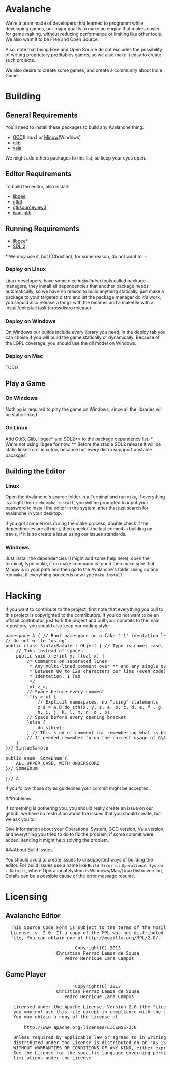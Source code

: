 # Avalanche
We're a team made of developers that learned to programm while developing games, our major goal is to make an engine that makes easier for game making, without reducing performance or limiting like other tools. We also want it to be Free and Open Source.

Also, note that being Free and Open Source do not excludes the possibility of writing proprietary profitables games, so we also make it easy to create such projects.

We also desire to create some games, and create a community about Indie Game.

# Building

## General Requirements

You'll need to install these packages to build any Avalanche thing:

* [GCC](http://gcc.gnu.org/)(Linux) or [Mingw](http://www.mingw.org/)(Windows)
* [glib](https://developer.gnome.org/glib/)
* [vala](https://live.gnome.org/Vala/)

We might add others packages to this list, so keep your eyes open.

## Editor Requirements

To build the editor, also install:

* [libgee](https://live.gnome.org/Libgee)
* [gtk3](http://www.gtk.org/)
* [gtksourceview3](http://projects.gnome.org/gtksourceview/)
* [json-glib](https://live.gnome.org/JsonGlib/)

## Running Requirements

* [libgee](https://live.gnome.org/Libgee)\*
* [SDL 2](http://www.libsdl.org/hg.php)

\* We *may* use it, but I(Christian), for some reason, do not want to .-.

### Deploy on Linux
Linux developers, have some nice *installation* tools called package managers, they install all dependencies that another package needs automatically, so we have no reason to build anything statically, just make a package to your targeted distro and let the package manager do it's work, you should also release a tar.gz with the binaries and a makefile with a install/uninstall task (crossdistro release). 

### Deploy on Windows
On Windows our builds include every library you need, in the deploy tab you can choise if you will build the game statically or dynamically. Because of the LGPL coverage, you should use the dll model on Windows.

### Deploy on Mac
TODO

## Play a Game

### On Windows
Nothing is required to play the game on Windows, since all the libraries will be static linked.

### On Linux
Add Gtk3, Glib, libgee\* and SDL2\*\* to the package dependency list. 
\* We're not using libgee for now. \*\* Before the stable SDL2 release it will be static linked on Linux too, because not every distro suppport unstable pacakges.

## Building the Editor

### Linux
Open the Avalanche's source folder in a Terminal and run `make`, if everything is alright then `sudo make install`, you will be prompted to input your password to install the editor in the system, after that just search for avalanche in your desktop.

If you got some errors during the make process, double check if the dependencies are all right, then check if the last commit is building on travis, if it is so create a issue using our issues standards.

### Windows
Just install the dependencies (I might add some help here), open the terminal, type make, if no make command is found then make sure that Mingw is in your path and then go to the Avalanche's folder using *cd* and run `make`, if everything succeeds now type `make install`.

# Hacking

If you want to contribute to the project, first note that everything you pull to this project is copyrighted to the contributors. If you do not want to be an official contributor, just fork the project and pull your commits to the main repository, you should also keep our coding style:

<pre>
namespace A { // Root namespace on a fake '-1' identation level
// do not write 'using'
public class SintaxSample : Object { // Type is camel case, do not reffer to glib directly, but always reffer to others
	// Tabs instead of spaces
	public void x_e(int y, float x) {
		/* Comments on separated lines
		 * Any multi-lined comment over ** and any single over //
		 * Between 80 to 120 characters per line (even code)
		 * Identation: 1 Tab
		 */
		int z_a;
		// Space before every comment
		if(y > x) {
			// Explicit namespaces, no "using" statements 
			z_a = A.B.do_sth(x, y, z, a, b, c, d, e, f , g,
			h, i, j, k, l, m, n, o , p);
		// Space before every opening bracket
		}else {
			do_sth(y);
		} // This kind of comment for remembering what is being closed
		// If needed remember to do the correct usage of &\&&
	}
}// SintaxSample

public enum  SomeEnum {
	ALL_UPPER_CASE, WITH_UNDERSCORE
}// SomeEnum

}// A
</pre>

If you follow those styles guidelines your commit might be accepted.


##Problems


If something is bothering you, you should really create an issue on our github, we have no restriction about the issues that you should create, but we ask you to:

Give information about your Operational System, GCC version, Vala version, and everything you tried to do to fix the problem, if some commit were added, sending it might help solving the problem.


###About Build Issues


You should avoid to create issues to unsupported ways of building the editor.
For build issues use a name like `Build Error on Operational System - Details`, where Operational System is Windows/Mac/LinuxDistro version, Details can be a possible cause or the error message resume.


# Licensing

## Avalanche Editor


<pre>
  This Source Code Form is subject to the terms of the Mozilla Public
  License, v. 2.0. If a copy of the MPL was not distributed with this
  file, You can obtain one at http://mozilla.org/MPL/2.0/.
                                ---
                          Copyright(C) 2013
                   Christian Ferraz Lemos de Sousa
                      Pedro Henrique Lara Campos
</pre>


## Game Player

<pre>
                          Copyright(C) 2013
                   Christian Ferraz Lemos de Sousa
                      Pedro Henrique Lara Campos

   Licensed under the Apache License, Version 2.0 (the "License");
   you may not use this file except in compliance with the License.
   You may obtain a copy of the License at

       http://www.apache.org/licenses/LICENSE-2.0

   Unless required by applicable law or agreed to in writing, software
   distributed under the License is distributed on an "AS IS" BASIS,
   WITHOUT WARRANTIES OR CONDITIONS OF ANY KIND, either express or implied.
   See the License for the specific language governing permissions and
   limitations under the License.
</pre>
